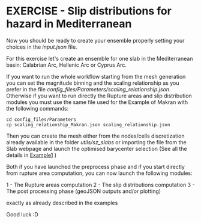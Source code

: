 # EXERCISE - Slip distributions for hazard in Mediterranean

Now you should be ready to create your ensemble properly setting your choices in the *input.json* file.

For this exercise let's create an ensemble for one slab in the Mediterranean basin: Calabrian Arc, Hellenic Arc or Cyprus Arc.

If you want to run the whole workflow starting from the mesh generation you can set the magnitude binning and the scaling relationship as you prefer in the file *config_files/Parameters/scaling_relationship.json*. 
Otherwise if you want to run directly the Rupture areas and slip distribution modules you must use the same file used for the Example of Makran with the following commands:

    cd config_files/Parameters
    cp scaling_relationship_Makran.json scaling_relationship.json

Then you can create the mesh either from the nodes/cells discretization already available in the folder *utils/sz_slabs* or importing the file from the Slab webpage and launch the optimised barycenter selection  (See all the details in [Example1](https://github.com/antonioscalaunina/ANTI-FASc/blob/main/Example1_Tohoku.md) )

Both if you have launched the preprocess phase and if you start directly from rupture area computation, you can now launch the following modules:

1 - The Rupture areas computation
2 - The slip distributions computation
3 - The post processing phase (geoJSON outputs and/or plotting)

exactly as already described in the examples

Good luck :D
